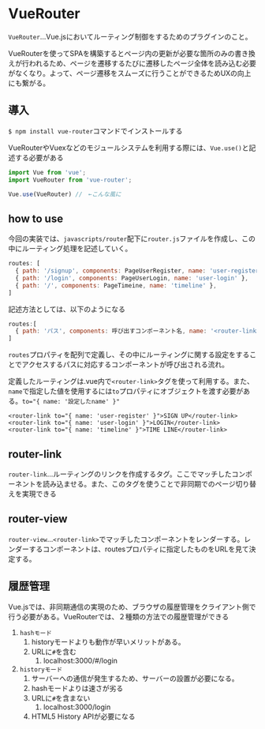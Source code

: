 # VueRouter

`VueRouter`...Vue.jsにおいてルーティング制御をするためのプラグインのこと。

VueRouterを使ってSPAを構築するとページ内の更新が必要な箇所のみの書き換えが行われるため、ページを遷移するたびに遷移したページ全体を読み込む必要がなくなり。よって、ページ遷移をスムーズに行うことができるためUXの向上にも繋がる。

## 導入

`$ npm install vue-router`コマンドでインストールする

VueRouterやVuexなどのモジュールシステムを利用する際には、`Vue.use()`と記述する必要がある

```js
import Vue from 'vue';
import VueRouter from 'vue-router';

Vue.use(VueRouter) //　←こんな風に
```

## how to use

今回の実装では、`javascripts/router`配下に`router.js`ファイルを作成し、この中にルーティング処理を記述していく。

```js
routes: [
  { path: '/signup', components: PageUserRegister, name: 'user-register' },
  { path: '/login', components: PageUserLogin, name: 'user-login' },
  { path: '/', components: PageTimeine, name: 'timeline' },
]
```

記述方法としては、以下のようになる

```js
routes:[
  { path: 'パス', components: 呼び出すコンポーネント名, name: '<router-link>やrouter.pathで指定する名称' },
]
```

`routes`プロパティを配列で定義し、その中にルーティングに関する設定をすることでアクセスするパスに対応するコンポーネントが呼び出される流れ。

定義したルーティングは.vue内で`<router-link>`タグを使って利用する。また、`name`で指定した値を使用するには`to`プロパティにオブジェクトを渡す必要がある。`to="{ name: '設定したname' }"`

```vue
<router-link to="{ name: 'user-register' }">SIGN UP</router-link>
<router-link to="{ name: 'user-login' }">LOGIN</router-link>
<router-link to="{ name: 'timeline' }">TIME LINE</router-link>
```

## router-link

`router-link`...ルーティングのリンクを作成するタグ。ここでマッチしたコンポーネントを読み込ませる。また、このタグを使うことで非同期でのページ切り替えを実現できる

## router-view

`router-view`...`<router-link>`でマッチしたコンポーネントをレンダーする。レンダーするコンポーネントは、routesプロパティに指定したものをURLを見て決定する。

## 履歴管理

Vue.jsでは、非同期通信の実現のため、ブラウザの履歴管理をクライアント側で行う必要がある。VueRouterでは、２種類の方法での履歴管理ができる

1. `hashモード`
   1. historyモードよりも動作が早いメリットがある。
   2. URLに`#`を含む
      1. localhost:3000/#/login
2. `historyモード`
   1. サーバーへの通信が発生するため、サーバーの設置が必要になる。
   2. hashモードよりは速さが劣る
   3. URLに`#`を含まない
      1. localhost:3000/login
   4. HTML5 History APIが必要になる
